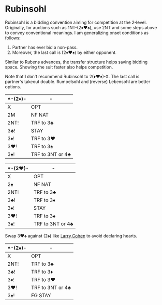 # Rubinsohl

Rubinsohl is a bidding convention aiming for competition at the 2-level.
Originally, for auctions such as 1NT-(2♦♥♠), use 2NT and some steps above to
convey conventional meanings.  I am generalizing onset conditions as follows:

1. Partner has ever bid a non-pass.
2. Moreover, the last call is (2♦♥♠) by either opponent.

Similar to Rubens advances, the transfer structure helps saving bidding space.
Showing the suit faster also helps competition.

Note that I don't recommend Rubinsohl to 2(♦♥♠)-X.  The last call is partner's
takeout double.  Rumpelsohl and (reverse) Lebensohl are better options.

| *-(2♦)- | - |
|---------|---|
| X       | OPT
| 2M      | NF NAT
| 2NT!    | TRF to 3♣
| 3♣!     | STAY
| 3♦!     | TRF to 3♥
| 3♥!     | TRF to 3♠
| 3♠!     | TRF to 3NT or 4♣

| *-(2♥)- | - |
|---------|---|
| X       | OPT
| 2♠      | NF NAT
| 2NT!    | TRF to 3♣
| 3♣!     | TRF to 3♦
| 3♦!     | STAY
| 3♥!     | TRF to 3♠
| 3♠!     | TRF to 3NT or 4♣

Swap 3♥♠ against (2♠) like [Larry Cohen][larryco] to avoid declaring hearts.

[larryco]: https://www.larryco.com/bridge-articles/transfer-lebensohl

| *-(2♠)- | - |
|---------|---|
| X       | OPT
| 2NT!    | TRF to 3♣
| 3♣!     | TRF to 3♦
| 3♦!     | TRF to 3♥
| 3♥!     | TRF to 3NT or 4♣
| 3♠!     | FG STAY
